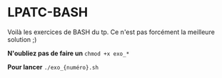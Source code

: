 # LPATC-BASH
Voilà les exercices de BASH du tp. Ce n'est pas forcément la meilleure solution ;)

**N'oubliez pas de faire un** `chmod +x exo_*`

**Pour lancer** `./exo_{numéro}.sh`
